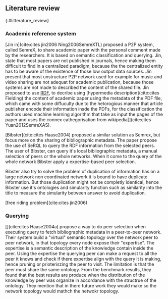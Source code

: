 ## Literature review
{:#litterature_review}

### Academic reference system
[Jin in](cite:cites jin2006 Ning2006SemreXTL) proposed a P2P system, called SemreX, to share academic paper with the personal comment made by the researchers.
It is based on semantic classification and querying.
Jin, state that most papers are not published in journals, hence making them difficult to find in a centralized paradigm, because the the centralized entity
has to be aware of the existence of those low output data sources.
Jin present that most unstructure P2P network used for example for music and video sharing are not adequat for academic publication,
because those systems are not made to described the content of the shared file.
Jin proposed to use [RDF](https://www.w3.org/TR/rdf11-concepts/), to decribe using [hypermedia description](cite:cites Fielding) the content of academic paper using the metadata of the PDF file,
which came with some diffuculty due to the hetorogious manner that article publisher encode their information insde the PDFs, for the classification the authors used machine learning algorithm that
take as input the pages of the paper and uses the connex cathegorisation from wikipedia[](cite:cites Yuan2012SemreXAS).


<!-- Talk about querying-->

[Bibster](cite:cites Haase2004) proposed a similar solution as Semrex, but focus more on the sharing of bibliographic metadata. The paper propose the use of SeRQL to query the RDF information from
the selected peers. The user of Bibster, can query it's local bibliographic metadata, a manual selection of peers or the whole networks. When it come to the query of the whole network Bibster
apply a expertise-based peer selection.


<!-- talk about duplication -->

Bibster also try to solve the problem of duplication of information has on a large network non coordinated network it is bound to have duplicate information. But those duplication might not
be completly identical, hence Bibster use it's ontologies and simularity function such as similarity into the title to measure the simularity between answer to avoid duplication.


<!-- Free riding -->
[free riding problem](cite:cites jin2006)

### Querying

[](cite:cites Haase2004a) propose a way to do peer selection when executing query to fetch bibliographic metadata in a peer-to-peer network.
Their system build a "virtual" semantic topology over the network peer to peer network, in that topology every node expose their "expertise".
The expertise is a semantic description of the knowledge contain inside the peer. Using the expertise the querying peer can make a request to all the peer
it knows and check if there expertise align with the query it is making, hence pruning or prioteriszing the peer to visit.
The limitation is that the peer must share the same ontology.
From the benchmark results, they found that the best results are produce when the distribution of the knowledge by peer was organize in accordance with the structrue of the ontology.
They mention that in there future work they would make so the network topology would mathch the netwokr topology.